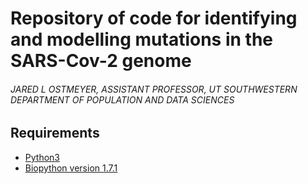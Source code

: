# Repository of code for identifying and modelling mutations in the SARS-Cov-2 genome
###### JARED L OSTMEYER, ASSISTANT PROFESSOR, UT SOUTHWESTERN DEPARTMENT OF POPULATION AND DATA SCIENCES

## Requirements

* [Python3](https://www.python.org/)
* [Biopython version 1.7.1](https://biopython.org/)
